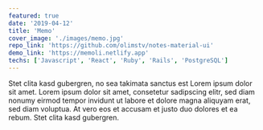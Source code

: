 ```yaml
---
featured: true
date: '2019-04-12'
title: 'Memo'
cover_image: './images/memo.jpg'
repo_link: 'https://github.com/olimstv/notes-material-ui'
demo_link: 'https://memoli.netlify.app'
techs: ['Javascript', 'React', 'Ruby', 'Rails', 'PostgreSQL']
---
```


Stet clita kasd gubergren, no sea takimata sanctus est Lorem ipsum dolor sit amet. Lorem ipsum dolor sit amet, consetetur sadipscing elitr, sed diam nonumy eirmod tempor invidunt ut labore et dolore magna aliquyam erat, sed diam voluptua. At vero eos et accusam et justo duo dolores et ea rebum. Stet clita kasd gubergren.
